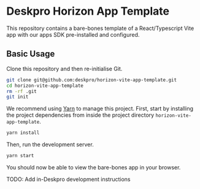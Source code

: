 Deskpro Horizon App Template
===

This repository contains a bare-bones template of a React/Typescript Vite app with our apps SDK pre-installed and 
configured.

Basic Usage
---

Clone this repository and then re-initialise Git.

```bash
git clone git@github.com:deskpro/horizon-vite-app-template.git
cd horizon-vite-app-template
rm -rf .git
git init
```

We recommend using [Yarn](https://yarnpkg.com/) to manage this project. First, start by installing the project 
dependencies from inside the project directory `horizon-vite-app-template`.

```bash
yarn install
```

Then, run the development server.

```bash
yarn start
```

You should now be able to view the bare-bones app in your browser.

TODO: Add in-Deskpro development instructions